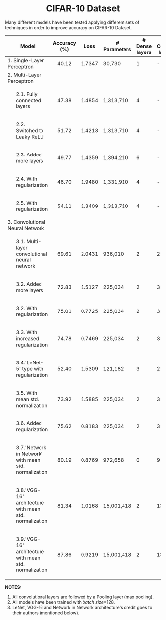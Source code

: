 <h1><center>CIFAR-10 Dataset</center></h1>

Many different models have been tested applying different sets of techniques in order to improve accuracy on CIFAR-10 Dataset.
 


| <div style="text-align: center"> Model  </div>| Accuracy (%)|Loss|# Parameters| # Dense layers |# Convol. layers|Reg. Type|
| ------------- | ------------- |------------- | ------------- |------------- | ------------- |------------- |
|  <div style="text-align: left"> 1. Single-Layer Perceptron </div>|<center>40.12</center> | 1.7347</center> |30,730 |1 |- |<center> No</center> |
| <div style="text-align: left"> 2. Multi-Layer Perceptron </div>||||| ||
| <div style="text-align: left"> <ul>2.1. Fully connected layers</ul> </div>|<center>47.38</center>|1.4854</center> |1,313,710 |4 |- |<center> No</center>|
| <div style="text-align: left"><ul> 2.2. Switched to Leaky ReLU </ul> </div>|<center>51.72</center>|1.4213</center> |1,313,710 |4|- |<center> No</center>|
| <div style="text-align: left"> <ul>2.3. Added more layers </ul></div>|<center>49.77</center>|    <center>1.4359</center> |1,394,210 |6 |- |<center> No</center> |
| <div style="text-align: left"> <ul>2.4. With regularization </ul></div>|<center>46.70</center>    |<center>1.9480</center> |1,331,910 |4 |- |<center> Batch Normalization</center> |
| <div style="text-align: left"> <ul>2.5. With regularization </ul></div> |<center>54.11</center> | <center>1.3409</center> |1,313,710 |4 |- |<center> Data Augmentation</center> |
| <div style="text-align: left"> 3. Convolutional Neural Network </div>|    | | | | ||
| <div style="text-align: left"> <ul>3.1. Multi-layer convolutional neural network </ul> </div>|  <center>69.61</center>    |<center>2.0431</center> |936,010 |2 |2 |<center> No</center>|
| <div style="text-align: left"> <ul> 3.2. Added more layers</ul></div>   |  <center>72.83</center>    |<center>1.5127</center>|225,034 |2 |3 |<center> No</center> |
| <div style="text-align: left"> <ul> 3.2. With regularization </ul></div>   |  <center>75.01</center>   |<center>0.7725</center>|225,034 |2 |3 |<center> Early stopping</center> |
| <div style="text-align: left"> <ul> 3.3. With increased regularization </ul></div>   |  <center>74.78</center>    |<center>0.7469</center>|225,034 |2 |3 |<center> Early stopping & Dropout</center> |
| <div style="text-align: left"> <ul>3.4.'LeNet-5' type with regularization  </ul></div>   | <center>52.40</center>    |<center>1.5309</center>|121,182 |3 |2 |<center> Weight decay (L2)</center> |
| <div style="text-align: left"> <ul> 3.5. With mean std. normalization </ul></div>   | <center>73.92</center>|1.5885</center>|225,034 |2 |3 |<center> No</center> |
| <div style="text-align: left"> <ul> 3.6. Added regularization </ul></div>   |  <center>75.62</center>    |<center>0.8183</center>|225,034 |2 |3 |<center> Early stopping</center> |
| <div style="text-align: left"><ul> 3.7.'Network in Network' with mean std. normalization </ul></div>   |  <center>80.19</center>    |<center>0.8769</center>|972,658 |0 |9 |<center> Early stopping, Dropout <br>Batch Norm. & Data Augmentation</center> |
| <div style="text-align: left"><ul> 3.8.'VGG-16' architecture with mean std. normalization  </ul></div>   |  <center>81.34</center>    |<center>1.0168</center>|15,001,418 |2 |13 |<center> Early stopping, Dropout <br>Batch Norm. & Data Augmentation</center> |
| <div style="text-align: left"><ul> 3.9.'VGG-16' architecture with mean std. normalization  </ul></div>   |  <center>87.86</center>    |<center>0.9219 </center>|15,001,418|2 |13 |<center> Early stopping, Dropout <br>Batch Norm. & Data Augmentation</center> |



**NOTES:** 
1. All convolutional layers are followed by a Pooling layer (max pooling). 
2. All models have been trained with *batch size*=128.
3. LeNet, VGG-16 and Network in Network architecture's credit goes to their authors (mentioned below).
